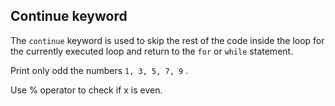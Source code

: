 ## Continue keyword

The `continue` keyword is used to skip the rest of the code inside the loop for the currently executed loop and return to the `for` or `while` statement.  
  
Print only odd the numbers `1, 3, 5, 7, 9` .  

<div class='hint'>Use % operator to check if x is even.</div>
